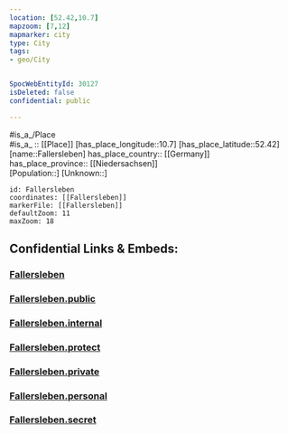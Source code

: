 ```yaml
---
location: [52.42,10.7] 
mapzoom: [7,12] 
mapmarker: city 
type: City
tags:
- geo/City


SpocWebEntityId: 30127
isDeleted: false
confidential: public

---
```

#is_a_/Place  
#is_a_ :: [[Place]] 
[has_place_longitude::10.7] 
[has_place_latitude::52.42] 
[name::Fallersleben] 
has_place_country:: [[Germany]]  
has_place_province:: [[Niedersachsen]]  
[Population::] 
[Unknown::] 


```leaflet
id: Fallersleben
coordinates: [[Fallersleben]] 
markerFile: [[Fallersleben]] 
defaultZoom: 11 
maxZoom: 18
```


## Confidential Links & Embeds: 

### [Fallersleben](/_Standards/Earth/Continent/Europe/Europe~Central/Germany/Germany~West/Niedersachsen/counties~Niedersachsen/Wolfsburg/cities~Wolfsburg/Wolfsburg-city/boroughs~Wolfsburg/Wolfsburg-borough/Fallersleben.md) 

### [Fallersleben.public](/_public/Earth/Continent/Europe/Europe~Central/Germany/Germany~West/Niedersachsen/counties~Niedersachsen/Wolfsburg/cities~Wolfsburg/Wolfsburg-city/boroughs~Wolfsburg/Wolfsburg-borough/Fallersleben.public.md) 

### [Fallersleben.internal](/_internal/Earth/Continent/Europe/Europe~Central/Germany/Germany~West/Niedersachsen/counties~Niedersachsen/Wolfsburg/cities~Wolfsburg/Wolfsburg-city/boroughs~Wolfsburg/Wolfsburg-borough/Fallersleben.internal.md) 

### [Fallersleben.protect](/_protect/Earth/Continent/Europe/Europe~Central/Germany/Germany~West/Niedersachsen/counties~Niedersachsen/Wolfsburg/cities~Wolfsburg/Wolfsburg-city/boroughs~Wolfsburg/Wolfsburg-borough/Fallersleben.protect.md) 

### [Fallersleben.private](/_private/Earth/Continent/Europe/Europe~Central/Germany/Germany~West/Niedersachsen/counties~Niedersachsen/Wolfsburg/cities~Wolfsburg/Wolfsburg-city/boroughs~Wolfsburg/Wolfsburg-borough/Fallersleben.private.md) 

### [Fallersleben.personal](/_personal/Earth/Continent/Europe/Europe~Central/Germany/Germany~West/Niedersachsen/counties~Niedersachsen/Wolfsburg/cities~Wolfsburg/Wolfsburg-city/boroughs~Wolfsburg/Wolfsburg-borough/Fallersleben.personal.md) 

### [Fallersleben.secret](/_secret/Earth/Continent/Europe/Europe~Central/Germany/Germany~West/Niedersachsen/counties~Niedersachsen/Wolfsburg/cities~Wolfsburg/Wolfsburg-city/boroughs~Wolfsburg/Wolfsburg-borough/Fallersleben.secret.md)

